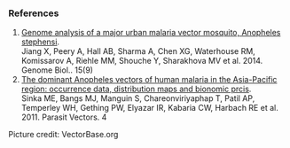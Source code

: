 ### References

1.  [Genome analysis of a major urban malaria vector mosquito, Anopheles
    stephensi](http://europepmc.org/abstract/MED/25244985).\
    Jiang X, Peery A, Hall AB, Sharma A, Chen XG, Waterhouse RM,
    Komissarov A, Riehle MM, Shouche Y, Sharakhova MV et al. 2014.
    Genome Biol.. 15(9)
2.  [The dominant Anopheles vectors of human malaria in the Asia-Pacific
    region: occurrence data, distribution maps and bionomic
    prcis](http://europepmc.org/abstract/MED/21612587).\
    Sinka ME, Bangs MJ, Manguin S, Chareonviriyaphap T, Patil AP,
    Temperley WH, Gething PW, Elyazar IR, Kabaria CW, Harbach RE et
    al. 2011. Parasit Vectors. 4

Picture credit: VectorBase.org
